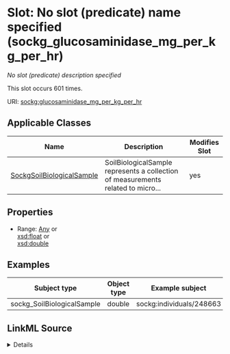 

# Slot: No slot (predicate) name specified (sockg_glucosaminidase_mg_per_kg_per_hr)


_No slot (predicate) description specified_






This slot occurs 601 times.


URI: [sockg:glucosaminidase_mg_per_kg_per_hr](https://idir.uta.edu/sockg-ontology/docs/glucosaminidase_mg_per_kg_per_hr)



<!-- no inheritance hierarchy -->





## Applicable Classes

| Name | Description | Modifies Slot |
| --- | --- | --- |
| [SockgSoilBiologicalSample](../classes/SockgSoilBiologicalSample.md) | SoilBiologicalSample represents a collection of measurements related to micro... |  yes  |







## Properties

* Range: [Any](../classes/Any.md)&nbsp;or&nbsp;<br />[xsd:float](http://www.w3.org/2001/XMLSchema#float)&nbsp;or&nbsp;<br />[xsd:double](http://www.w3.org/2001/XMLSchema#double)






## Examples

| Subject type | Object type | Example subject | Example object | Occurrences |
| --- | --- | --- | --- | --- |
| sockg_SoilBiologicalSample | double | sockg:individuals/248663 | 62.93184 | 601 |




## LinkML Source

<details>

```yaml
name: sockg_glucosaminidase_mg_per_kg_per_hr
annotations:
  count:
    tag: count
    value: 601
description: No slot (predicate) description specified
title: No slot (predicate) name specified
examples:
- object:
    example_object: '62.93184'
    example_object_type: double
    example_predicate: sockg:glucosaminidase_mg_per_kg_per_hr
    example_subject: sockg:individuals/248663
    example_subject_type: sockg_SoilBiologicalSample
from_schema: soc-kg
rank: 1000
domain: sockg_SoilBiologicalSample
slot_uri: sockg:glucosaminidase_mg_per_kg_per_hr
alias: sockg_glucosaminidase_mg_per_kg_per_hr
domain_of:
- sockg_SoilBiologicalSample
range: Any
any_of:
- range: float
- range: double

```
</details>
